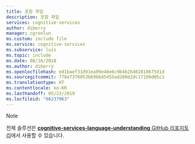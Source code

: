 ```yaml
---
title: 포함 파일
description: 포함 파일
services: cognitive-services
author: diberry
manager: cgronlun
ms.custom: include file
ms.service: cognitive-services
ms.subservice: luis
ms.topic: include
ms.date: 08/16/2018
ms.author: diberry
ms.openlocfilehash: ed1baef31d91ea09e48e6c9b4b2b402818675d1d
ms.sourcegitcommit: 778e7376853b69bbd5455ad260d2dc17109d05c1
ms.translationtype: HT
ms.contentlocale: ko-KR
ms.lasthandoff: 05/23/2019
ms.locfileid: "66237963"
---
```

> [!NOTE]
> 전체 솔루션은 [**cognitive-services-language-understanding** GitHub 리포지토리](https://github.com/Azure-Samples/cognitive-services-language-understanding/blob/master/documentation-samples/quickstarts/analyze-text/)에서 사용할 수 있습니다.
